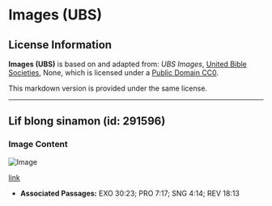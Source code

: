 # Images (UBS)

## License Information

**Images (UBS)** is based on and adapted from: _UBS Images_, [United Bible Societies](https://unitedbiblesocieties.org/), None, which is licensed under a [Public Domain CC0](https://creativecommons.org/public-domain/cc0/).

This markdown version is provided under the same license.



--------------------------------

## Lif blong sinamon (id: 291596)

### Image Content

![Image](https://cdn.aquifer.bible/aquifer-content/resources/Media/WEB-0132_cinnamonleaf.jpg)

[link](https://cdn.aquifer.bible/aquifer-content/resources/Media/WEB-0132_cinnamonleaf.jpg)

* **Associated Passages:** EXO 30:23; PRO 7:17; SNG 4:14; REV 18:13


